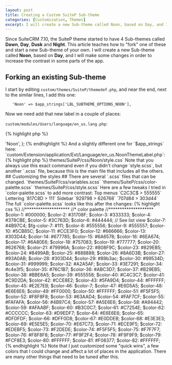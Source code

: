 ```yaml
---
layout: post
title: Creating a Custom SuiteP Sub-theme
categories: [Customization, Themes]
excerpt: I will create a new Sub-theme called Noon, based on Day, and I will make some changes in order to increase the contrast in some parts of the app.
---
```


Since SuiteCRM 7.10, the SuiteP theme started to have 4 
Sub-themes called **Dawn**, **Day**, **Dusk** and **Night**.
This article teaches how to "fork" one of these and start a new Sub-theme of your own. 
I will create a new Sub-theme called **Noon**, based on **Day**, 
and I will make some changes in order to increase the contrast in some parts of the app.


## Forking an existing Sub-theme ##

I start by editing `custom/themes/SuiteP/themedef.php`, and near the end, next to the similar lines, I add this one:

`   'Noon' => $app_strings['LBL_SUBTHEME_OPTIONS_NOON'],`

Now we need add that new label in a couple of places:

`custom/modules/Users/language/en_us.lang.php`:

{% highlight php %}
<?php
$mod_strings = array (
  'LBL_SUBTHEME_OPTIONS_NOON' => 'Noon',
);
{% endhighlight %}

And a slightly different one for `$app_strings` here:

`custom/Extension/application/Ext/Language/en_us.NoonThemeLabel.php`:

{% highlight php %}
<?php
$app_strings['LBL_SUBTHEME_OPTIONS_NOON']= 'Noon';
{% endhighlight %}

Next, we copy the subdirectory of the sub-theme that looks closest to what we want, giving this command from the root of the SuiteCRM installation:

`cp -R themes/SuiteP/css/Day themes/SuiteP/css/Noon`

At this point, just do a Quick Repair and Rebuild and the Sub-theme is operational and can be selected from the User's profile, `Advanced` tab.

## Compiling the styles ##

In order to be able to compile this CSS, you need to install a SASS compiler. On Ubuntu this can be done from your SuiteCRM directory with:

`composer require leafo/scssphp`

You can then compile using the following command everytime you change any `.scss` file:

`./vendor/bin/pscss -f compressed themes/SuiteP/css/Noon/style.scss >  themes/SuiteP/css/Noon/style.css`

Note that you always use this exact command even if you didn't change `style.scss`, but another `.scss` file, because this is the main file that includes all the others.

## Customizing the styles ##

There are several `.scss` files that can be changed. 

`themes/SuiteP/css/variables.scss`
`themes/SuiteP/css/color-palette.scss`
`themes/SuiteP/css/style.scss`

Here are a few tweaks I tried in `color-palette.scss` to add more contrast:

Top menus
`C2C3C$ > 555555`

Lettering
`817C8D > 111`

Sidebar
`929798 > 626768`
`707d84 > 303d44`



The full `color-palette.scss` looks like this after the changes:

{% highlight css %}
//********************
//* color palette
//********************
$color-1: #000000;
$color-2: #31708F;
$color-3: #333333;
$color-4: #378CBE;
$color-5: #3C763D;
$color-6: #444444;
// See list view
$color-7: #4B97C4;
$fg-color-7: #111;
$color-8: #555556;
$color-9: #555557;
$color-10: #5CB85C;
$color-11: #CCE3F0;
$color-12: #666666;
$color-13: #303D44;
$color-14: #677785;
$color-15: #6A6578;
$color-16: #6EA674;
$color-17: #6A80E6;
$color-18: #757083;
$color-19: #777777;
$color-20: #626768;
$color-21: #79996A;
$color-22: #808F9C;
$color-23: #829EB5;
$color-24: #8499AB;
$color-25: #888888;
$color-26: #8A6D3B;
$color-27: #93A0AB;
$color-28: #303D44;
$color-29: #89b3ac;
$color-30: #99534D;
$color-31: #999999;
$color-32: #A2A5AF;
$color-33: #3E7291;
$color-34: #c4e3f5;
$color-35: #76C1B7;
$color-36: #ABC3D7;
$color-37: #B29EB5;
$color-38: #BBE6A5;
$color-39: #555558;
$color-40: #C4C3C7;
$color-41: #C9D2DA;
$color-42: #CCE8E2;
$color-43: #5FA9D4;
$color-44: #FFFFFF;
$color-45: #E2E7EB;
$color-46: $color-7;
$color-47: #E6D5A5;
$color-48: #E6E6E6;
$color-49: #FF0000;
$color-50: #FFFFFF;
$color-51: #F5F5F5;
$color-52: #F8F8F8;
$color-53: #63AAD4;
$color-54: #FAF7CF;
$color-55: #FAFAFA;
$color-56: #4B97C4;
$color-57: #A5E6E6;
$color-58: #A94442;
$color-59: #AFAABF;
$color-60: #B3C0C7;
$color-61: #C7254E;
$color-62: #CCCCCC;
$color-63: #D9EDF7;
$color-64: #E6E6E6;
$color-65: #DFDFDF;
$color-66: #DFF0D8;
$color-67: #E0DDEB;
$color-68: #E3E3E3;
$color-69: #E5E5E5;
$color-70: #E67C73;
$color-71: #ECE9F5;
$color-72: #EDEBF5;
$color-73: #F2DEDE;
$color-74: #F5F5F5;
$color-75: #F7F7F7;
$color-76: #F8F8F8;
$color-77: #F9F2F4;
$color-78: #F9F9F9;
$color-79: #FCF8E3;
$color-80: #FFFFFF;
$color-81: #F08377;
$color-82: #FFFFFF;
{% endhighlight %}

Note that I just customized some "quick wins", a few colors that I could change and affect a lot of places in the application. There are many other things that need to be tuned after this.